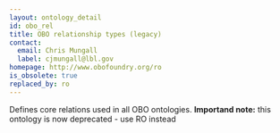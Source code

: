 ```yaml
---
layout: ontology_detail
id: obo_rel
title: OBO relationship types (legacy)
contact:
  email: Chris Mungall
  label: cjmungall@lbl.gov
homepage: http://www.obofoundry.org/ro
is_obsolete: true
replaced_by: ro
---
```


Defines core relations used in all OBO ontologies. <b>Importand note:</b> this ontology is now deprecated - use RO instead
